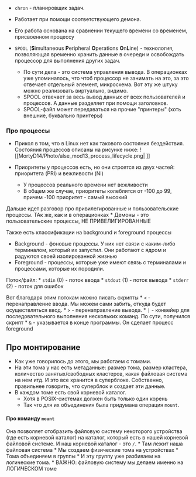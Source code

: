 * `chron` - планировщик задач. 
* Работает при помощи соответствующего демона.
* Его работа основана на сравнении текущего времени со временем, присвоенном процессу

* `SPOOL` (**S**imultaneous **P**eripheral **O**perations **O**n**L**ine) - технология, позволяющая временно хранить данные в очереди и освобождать процессор для выполнения других задач.
	* По сути дела - это система управления вывода. В операционках уже упоминалось, что чтоб процессор не занимать на это, за это отвечает отдельный элемент, микросхема. Вот эту же штуку можно реализовать виртуально, видимо.
	* SPOOL отвечает за весь вывод данных от всех пользователей и процессов. А данные разделяет при помощи заголовков.
	* SPOOL-файл может передаваться на прочие "принтеры" (хоть внешние, буквально принтеры)

### Про процессы
* Прикол в том, что в Linux нет как такового состояния бездействия. Состояния процессов описаны на рисунке ниже:
![[MortyD14/Photo/alse_mod13_process_lifecycle.png| ]]

* Приоритеты у процессов есть, но они строятся из двух частей: приоритета (PRI) и вежливости (NI)
	* У процессов реального времени нет вежливости
	* В общем же случае, приоритеты колеблятся от -100 до 99, причем -100 приоритет - самый высокий

Дальше идет разговор про привилегированные и пользовательские процессы. ТАк же, как и в операционках
	* Демоны - это пользовательские процессы, НЕ ПРИВЕЛИГИРОВАННЫЕ

Также есть классификации на background и foreground процессы
* Background - фоновые процессы. У них нет связи с каким-либо терминалом, который их запустил. Они работают с ядром и радуются своей изолированной жизнью
* Foreground - процессы, которые уже имеют связь с терминалами и процессами, которые их породили.

Поток/файл:
	* `stdin` (0) - поток ввода
	* `stdout` (1) - поток вывода
	* `stderr` (2) - поток для ошибок

Вот благодаря этим потокам можно писать скрипты
	* `<` - перенаправление ввода. Мы можем сами забить, откуда будет осуществляться ввод.
	* `>` - перенаправление вывода. 
	* `|` - конвейер для последовательного выполнения нескольких команд. По сути, получился скрипт
	* `&` - указывается в конце программы. Он сделает процесс foreground

## Про монтирование

* Как уже говорилось до этого, мы работаем с томами.
* На эти тома у нас есть метаданные: размер тома, размер кластера, количество занятых/свободных кластеров, какая файловая система на нем итд. И это все хранится в суперблоке. Собственно, правильнее говорить, что суперблок и создает эти данные.
* В каждом томе есть свой корневой каталог.
	* Хотя в POSIX-системах должен быть только один корень
	* Так что для их объединения была придумана операция `mount`.

#### Про команду `mount`

Она позволяет отобразить файловую систему некоторого устройства (где есть корневой каталог) на каталог, который есть в нашей корневой файловой системе. И наш корневой каталог - это `/`. 
	* Там лежит наша файловая система
	* Мы создаем физические тома на устройствах
	* Тома объединяем в группы
	* И эту группу уже разбиваем на логические тома.
	* ВАЖНО: файловую систему мы делаем именно на ЛОГИЧЕСКОМ томе